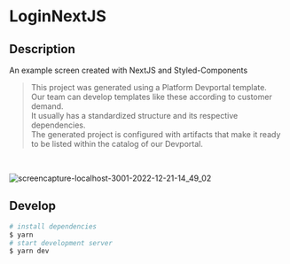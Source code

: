# LoginNextJS

## Description

An example screen created with NextJS and Styled-Components
<br>
> This project was generated using a Platform Devportal template. <br>
Our team can develop templates like these according to customer demand. <br>
It usually has a standardized structure and its respective dependencies. <br>
The generated project is configured with artifacts that make it ready to be listed within the catalog of our Devportal.
<br>

![screencapture-localhost-3001-2022-12-21-14_49_02](https://user-images.githubusercontent.com/84424883/208971265-697e89dc-1732-42d3-952e-40586553fd26.png)


## Develop

```bash
# install dependencies
$ yarn
# start development server
$ yarn dev
```
